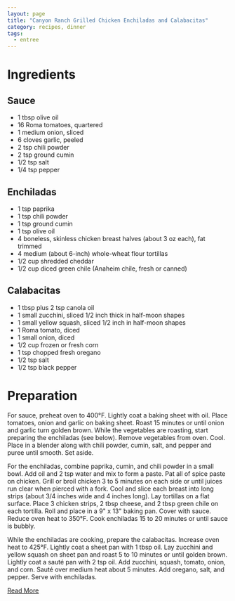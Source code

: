 ```yaml
---
layout: page
title: "Canyon Ranch Grilled Chicken Enchiladas and Calabacitas"
category: recipes, dinner
tags:
  - entree
---
```


# Ingredients

## Sauce

* 1 tbsp olive oil
* 16 Roma tomatoes, quartered
* 1 medium onion, sliced
* 6 cloves garlic, peeled
* 2 tsp chili powder
* 2 tsp ground cumin
* 1/2 tsp salt
* 1/4 tsp pepper

## Enchiladas

* 1 tsp paprika
* 1 tsp chili powder
* 1 tsp ground cumin
* 1 tsp olive oil
* 4 boneless, skinless chicken breast halves (about 3 oz each), fat trimmed
* 4 medium (about 6-inch) whole-wheat flour tortillas
* 1/2 cup shredded cheddar
* 1/2 cup diced green chile (Anaheim chile, fresh or canned)

## Calabacitas

* 1 tbsp plus 2 tsp canola oil
* 1 small zucchini, sliced 1/2 inch thick in half-moon shapes
* 1 small yellow squash, sliced 1/2 inch in half-moon shapes
* 1 Roma tomato, diced
* 1 small onion, diced
* 1/2 cup frozen or fresh corn
* 1 tsp chopped fresh oregano
* 1/2 tsp salt
* 1/2 tsp black pepper

# Preparation

For sauce, preheat oven to 400°F. Lightly coat a baking sheet with oil. Place tomatoes, onion and garlic on baking sheet. Roast 15 minutes or until onion and garlic turn golden brown. While the vegetables are roasting, start preparing the enchiladas (see below). Remove vegetables from oven. Cool. Place in a blender along with chili powder, cumin, salt, and pepper and puree until smooth. Set aside.

For the enchiladas, combine paprika, cumin, and chili powder in a small bowl. Add oil and 2 tsp water and mix to form a paste. Pat all of spice paste on chicken. Grill or broil chicken 3 to 5 minutes on each side or until juices run clear when pierced with a fork. Cool and slice each breast into long strips (about 3/4 inches wide and 4 inches long). Lay tortillas on a flat surface. Place 3 chicken strips, 2 tbsp cheese, and 2 tbsp green chile on each tortilla. Roll and place in a 9" x 13" baking pan. Cover with sauce. Reduce oven heat to 350°F. Cook enchiladas 15 to 20 minutes or until sauce is bubbly.

While the enchiladas are cooking, prepare the calabacitas. Increase oven heat to 425°F. Lightly coat a sheet pan with 1 tbsp oil. Lay zucchini and yellow squash on sheet pan and roast 5 to 10 minutes or until golden brown. Lightly coat a sauté pan with 2 tsp oil. Add zucchini, squash, tomato, onion, and corn. Sauté over medium heat about 5 minutes. Add oregano, salt, and pepper. Serve with enchiladas.


[Read More](http://www.epicurious.com:80/recipes/food/views/Canyon-Ranch-Grilled-Chicken-Enchiladas-and-Calabacitas-230318#ixzz1pmrLrwRX)